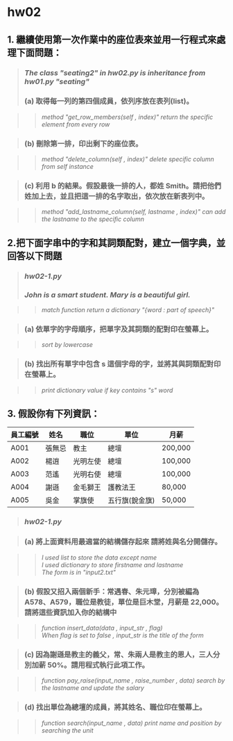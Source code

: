 # hw02
## 1. 繼續使用第一次作業中的座位表來並用一行程式來處理下面問題：
>### *The class "seating2" in hw02.py is inheritance from hw01.py "seating"*
>### (a) 取得每一列的第四個成員，依列序放在表列(list)。

>>*method "get_row_members(self , index)" return the specific element from every row*

>### (b) 刪除第一排，印出剩下的座位表。

>>*method "delete_column(self , index)" delete specific column from self instance*

>### (c) 利用 b 的結果。假設最後一排的人，都姓 Smith。請把他們姓加上去，並且把這一排的名字取出，依次放在新表列中。

>>*method "add_lastname_column(self, lastname , index)" can add the lastname to the specific column*


## 2.把下面字串中的字和其詞類配對，建立一個字典，並回答以下問題
>### *hw02-1.py*
>### *John is a smart student. Mary is a beautiful girl.*

>> *match function return a  dictionary "{word : part of speech}"*

>### (a) 依單字的字母順序，把單字及其詞類的配對印在螢幕上。

>> *sort by lowercase*

>### (b) 找出所有單字中包含 s 這個字母的字，並將其與詞類配對印在螢幕上。

>> *print dictionary value if key contains "s" word*


## 3. 假設你有下列資訊：

| 員工編號 | 姓名 | 職位 | 單位 | 月薪 |
| ------ | ------ | ------ | ------ | ------ |
| A001 | 張無忌 | 教主 | 總壇 | 200,000 |
| A002 | 楊逍 | 光明左使 | 總壇 | 100,000 |
| A003 | 范遙 | 光明右使 | 總壇 | 100,000 |
| A004 | 謝遜 | 金毛獅王 | 護教法王 | 80,000 |
| A005 | 吳金 | 掌旗使 | 五行旗(銳金旗) | 50,000 |

>### *hw02-1.py*

>### (a) 將上面資料用最適當的結構儲存起來 請將姓與名分開儲存。

>> *I used list to store the data except name <br> I used dictionary to store firstname and lastname <br> The form is in "input2.txt"*

>### (b) 假設又招入兩個新手：常遇春、朱元璋，分別被編為 A578、A579，職位是教徒，單位是巨木堂，月薪是 22,000。請將這些資訊加入你的結構中

>> *function insert_data(data , input_str , flag) <br> When flag is set to false , input_str is the title of the form*

>### (c) 因為謝遜是教主的義父，常、朱兩人是教主的恩人，三人分別加薪 50%。請用程式執行此項工作。

>> *function pay_raise(input_name , raise_number , data) search by the lastname and update the salary*

>### (d) 找出單位為總壇的成員，將其姓名、職位印在螢幕上。

>> *function search(input_name , data) print name and position by searching the unit*






